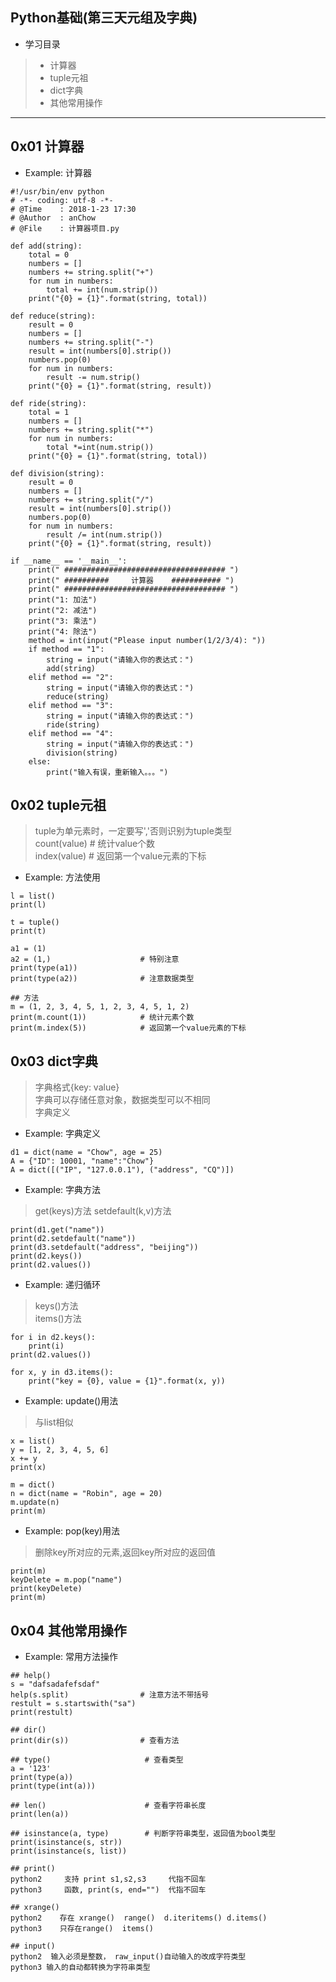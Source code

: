## Python基础(第三天元组及字典)

*  学习目录   
> * 计算器  
> * tuple元祖  
> * dict字典  
> * 其他常用操作

---
## 0x01 计算器
* Example: 计算器  
```
#!/usr/bin/env python
# -*- coding: utf-8 -*-
# @Time    : 2018-1-23 17:30
# @Author  : anChow
# @File    : 计算器项目.py

def add(string):
    total = 0
    numbers = []
    numbers += string.split("+")
    for num in numbers:
        total += int(num.strip())
    print("{0} = {1}".format(string, total))

def reduce(string):
    result = 0
    numbers = []
    numbers += string.split("-")
    result = int(numbers[0].strip())
    numbers.pop(0)
    for num in numbers:
        result -= num.strip()
    print("{0} = {1}".format(string, result))

def ride(string):
    total = 1
    numbers = []
    numbers += string.split("*")
    for num in numbers:
        total *=int(num.strip())
    print("{0} = {1}".format(string, total))

def division(string):
    result = 0
    numbers = []
    numbers += string.split("/")
    result = int(numbers[0].strip())
    numbers.pop(0)
    for num in numbers:
        result /= int(num.strip())
    print("{0} = {1}".format(string, result))

if __name__ == '__main__':
    print(" #################################### ")
    print(" ##########     计算器    ########### ")
    print(" #################################### ")
    print("1: 加法")
    print("2: 减法")
    print("3: 乘法")
    print("4: 除法")
    method = int(input("Please input number(1/2/3/4): "))
    if method == "1":
        string = input("请输入你的表达式：")
        add(string)
    elif method == "2":
        string = input("请输入你的表达式：")
        reduce(string)
    elif method == "3":
        string = input("请输入你的表达式：")
        ride(string)
    elif method == "4":
        string = input("请输入你的表达式：")
        division(string)
    else:
        print("输入有误，重新输入。。。")
```

## 0x02 tuple元祖
> tuple为单元素时，一定要写','否则识别为tuple类型   
> count(value)      # 统计value个数  
> index(value)      # 返回第一个value元素的下标  

* Example: 方法使用
```
l = list()
print(l)

t = tuple()
print(t)

a1 = (1)
a2 = (1,)                    # 特别注意
print(type(a1))
print(type(a2))              # 注意数据类型

## 方法
m = (1, 2, 3, 4, 5, 1, 2, 3, 4, 5, 1, 2)
print(m.count(1))            # 统计元素个数
print(m.index(5))            # 返回第一个value元素的下标
```

## 0x03 dict字典
> 字典格式{key: value}  
> 字典可以存储任意对象，数据类型可以不相同  
> 字典定义  

* Example: 字典定义
```
d1 = dict(name = "Chow", age = 25)
A = {"ID": 10001, "name":"Chow"}
A = dict([("IP", "127.0.0.1"), ("address", "CQ")])
```

* Example: 字典方法
> get(keys)方法
> setdefault(k,v)方法
```
print(d1.get("name"))
print(d2.setdefault("name"))
print(d3.setdefault("address", "beijing"))
print(d2.keys())
print(d2.values())
```

* Example: 递归循环
> keys()方法  
> items()方法  

```
for i in d2.keys():
    print(i)
print(d2.values())    

for x, y in d3.items():
    print("key = {0}, value = {1}".format(x, y))
```

* Example: update()用法
> 与list相似  
```
x = list()
y = [1, 2, 3, 4, 5, 6]
x += y
print(x)

m = dict()
n = dict(name = "Robin", age = 20)
m.update(n)
print(m)
```

* Example: pop(key)用法
> 删除key所对应的元素,返回key所对应的返回值     
```
print(m)
keyDelete = m.pop("name")
print(keyDelete)
print(m)
```

## 0x04 其他常用操作
* Example: 常用方法操作
```
## help()
s = "dafsadafefsdaf"  
help(s.split)                # 注意方法不带括号  
restult = s.startswith("sa")  
print(restult)  

## dir()  
print(dir(s))                # 查看方法  

## type()                     # 查看类型  
a = '123'  
print(type(a))  
print(type(int(a)))  

## len()                      # 查看字符串长度  
print(len(a))  

## isinstance(a, type)        # 判断字符串类型，返回值为bool类型  
print(isinstance(s, str))  
print(isinstance(s, list))  

## print()  
python2     支持 print s1,s2,s3     代指不回车  
python3     函数, print(s, end="")  代指不回车  

## xrange()  
python2    存在 xrange()  range()  d.iteritems() d.items()  
python3    只存在range()  items()  

## input()  
python2  输入必须是整数， raw_input()自动输入的改成字符类型  
python3 输入的自动都转换为字符串类型  
```
